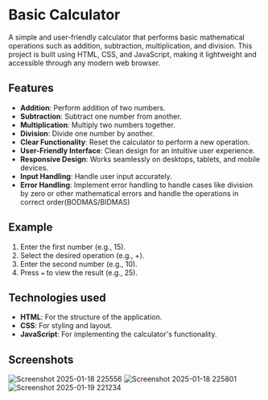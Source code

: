 
# Basic Calculator

A simple and user-friendly calculator that performs basic mathematical operations such as addition, subtraction, multiplication, and division. This project is built using HTML, CSS, and JavaScript, making it lightweight and accessible through any modern web browser.




## Features

- **Addition**: Perform addition of two numbers.
- **Subtraction**: Subtract one number from another.
- **Multiplication**: Multiply two numbers together.
- **Division**: Divide one number by another.
- **Clear Functionality**: Reset the calculator to perform a new operation.
- **User-Friendly Interface**: Clean design for an intuitive user experience.
- **Responsive Design**: Works seamlessly on desktops, tablets, and mobile devices.
- **Input Handling**: Handle user input accurately.
- **Error Handling**: Implement error handling to handle cases like division by zero or other
mathematical errors and handle the operations in correct order(BODMAS/BIDMAS)
 



## Example

1. Enter the first number (e.g., 15).
2. Select the desired operation (e.g., +).
3. Enter the second number (e.g., 10).
4. Press `=` to view the result (e.g., 25).

## Technologies used
- **HTML**: For the structure of the application.
- **CSS**: For styling and layout.
- **JavaScript**: For implementing the calculator's functionality.
## Screenshots

![Screenshot 2025-01-18 225556](https://github.com/user-attachments/assets/dd7bff0f-74d1-4f77-8597-67d0a21013d7)
![Screenshot 2025-01-18 225801](https://github.com/user-attachments/assets/5dcae765-7601-4b32-bb59-1446f266cf48)
![Screenshot 2025-01-19 221234](https://github.com/user-attachments/assets/5fd589bf-46db-4f1a-9cdf-9dfd8266af42)


